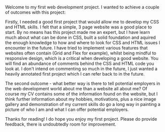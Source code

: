 Welcome to my first web development project. I wanted to achieve a couple of outcomes with this project:

Firstly, I needed a good first project that would allow me to develop my CSS and HTML skills. I felt that a simple, 3 page website was a good place to start. By no means has this project made me an expert, but I have learn much about what can be done in CSS, built a solid foundation and aquired the enough knowledge to how and where to look for CSS and HTML issues I encounter in the future. I have tried to implement various features that websites often contain (Grid and Flex for example), whilst being mindful to responsive design, which is a critical when developing a good website. You will find an abundance of comments behind the CSS and HTML code you look at. I don't intend on commenting so much in the future, I just wanted a heavily annotated first project which I can refer back to in the future.

The second outcome - what better way is there to tell potential employers in the web development world about me than a website all about me? Of course my CV contains some of the information found on the website, but I think further information about my hobbies, motivations, plus a nice image gallery and demonstration of my current skills do go a long way in painting a picture of who I am and what I can offer potential employers.

Thanks for reading! I do hope you enjoy my first project. Please do provide feedback, there is undoubtedly room for improvement.
